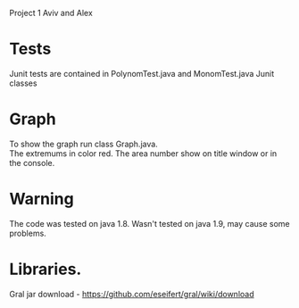 Project 1 Aviv and Alex

Tests
========
Junit tests are contained in PolynomTest.java and MonomTest.java Junit classes

Graph
========
To show the graph run class Graph.java.<br/>
The extremums in color red.
The area number show on title window or in the console.

Warning
========
The code was tested on java 1.8. Wasn't tested on java 1.9, may cause some problems.

Libraries.
========
Gral jar download - https://github.com/eseifert/gral/wiki/download
